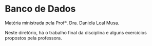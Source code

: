 # Banco de Dados

Matéria ministrada pela Profª. Dra. Daniela Leal Musa.

Neste diretório, há o trabalho final da disciplina e alguns exercícios propostos pela professora.
